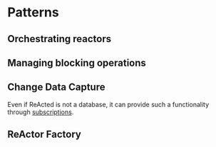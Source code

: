 # Patterns

## Orchestrating reactors
## Managing blocking operations
## Change Data Capture

Even if ReActed is not a database, it can provide such a functionality through [subscriptions](subscriptions.md). 


## ReActor Factory